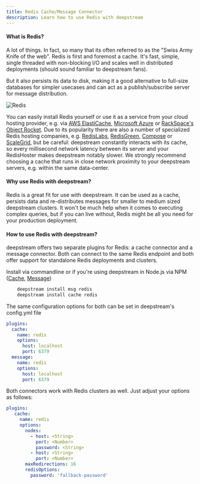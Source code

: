 ```yaml
---
title: Redis Cache/Message Connector
description: Learn how to use Redis with deepstream
---
```


#### What is Redis?
A lot of things. In fact, so many that its often referred to as the "Swiss Army Knife of the web". Redis is first and foremost a cache. It's fast, simple, single threaded with non-blocking I/O and scales well in distributed deployments (should sound familiar to deepstream fans).

But it also persists its data to disk, making it a good alternative to full-size databases for simpler usecases and can act as a publish/subscribe server for message distribution.

![Redis](redis.png)

You can easily install Redis yourself or use it as a service from your cloud hosting provider, e.g. via [AWS ElastiCache](https://aws.amazon.com/elasticache/), [Microsoft Azure](https://azure.microsoft.com/en-us/services/cache/) or [RackSpace's Object Rocket](http://objectrocket.com/). Due to its popularity there are also a number of specialized Redis hosting companies, e.g. [RedisLabs](https://redislabs.com/), [RedisGreen](http://www.redisgreen.net/), [Compose](https://www.compose.io/) or [ScaleGrid](https://scalegrid.io/), but be careful: deepstream constantly interacts with its cache, so every millisecond network latency between its server and your RedisHoster makes deepstream notably slower. We strongly recommend choosing a cache that runs in close network proximity to your deepstream servers, e.g. within the same data-center.

#### Why use Redis with deepstream?
Redis is a great fit for use with deepstream. It can be used as a cache, persists data and re-distributes messages for smaller to medium sized deepstream clusters. It won't be much help when it comes to executing complex queries, but if you can live without, Redis might be all you need for your production deployment.

#### How to use Redis with deepstream?
deepstream offers two separate plugins for Redis: a cache connector and a message connector. Both can connect to the same Redis endpoint and both offer support for standalone Redis deployments and clusters.

Install via commandline or if you're using deepstream in Node.js via NPM ([Cache](https://www.npmjs.com/package/deepstream.io-cache-redis), [Message](https://www.npmjs.com/package/deepstream.io-msg-redis))

```bash
    deepstream install msg redis
    deepstream install cache redis
```

The same configuration options for both can be set in deepstream's config.yml file

```yaml
plugins:
  cache:
    name: redis
    options:
      host: localhost
      port: 6379
  message:
    name: redis
    options:
      host: localhost
      port: 6379
```


Both connectors work with Redis clusters as well. Just adjust your options as follows:

```yaml
plugins:
   cache:
     name: redis
     options:
       nodes:
         - host: <String>
           port: <Number>
           password: <String>
         - host: <String>
           port: <Number>
       maxRedirections: 16
       redisOptions:
         password: 'fallback-password'
```
